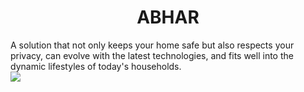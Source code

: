 <h1><center>ABHAR</center></h1>
<div>
A solution that not only keeps your home safe but also respects your privacy, can evolve with the latest technologies, and fits well into the dynamic lifestyles of today's households.
</div>
<img src="https://www.bing.com/images/search?view=detailV2&ccid=96IGOaKp&id=69EFDEE708FF8285E70AFE4344D2C6F4379DCA8B&thid=OIP.96IGOaKpG3kZZsXfn3EWGwHaEK&mediaurl=https%3a%2f%2fimages.freecreatives.com%2fwp-content%2fuploads%2f2015%2f03%2fHuge-Backgrounds-17.jpg&exph=1080&expw=1920&q=img&simid=608031373937086420&FORM=IRPRST&ck=0995965AA1734F19C5568B23111CF01D&selectedIndex=2&itb=0">


